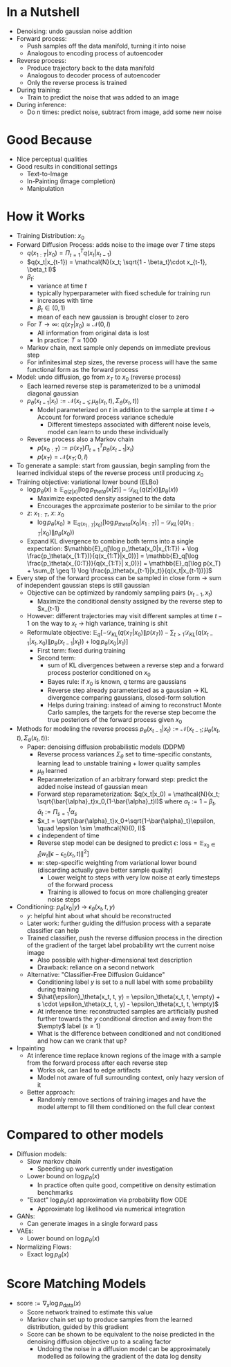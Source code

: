# In a Nutshell

- Denoising: undo gaussian noise addition
- Forward process:
    - Push samples off the data manifold, turning it into noise
    - Analogous to encoding process of autoencoder
- Reverse process:
    - Produce trajectory back to the data manifold
    - Analogous to decoder process of autoencoder
    - Only the reverse process is trained
- During training:
    - Train to predict the noise that was added to an image
- During inference:
    - Do n times: predict noise, subtract from image, add some new noise

# Good Because

- Nice perceptual qualities
- Good results in conditional settings
    - Text-to-Image
    - In-Painting (Image completion)
    - Manipulation

# How it Works

- Training Distribution: $x_0$
- Forward Diffusion Process: adds noise to the image over $T$ time steps
    - $q(x_{1:T}|x_0) = \Pi^{T}_{t=1}q(x_t|x_{t-1})$
    - $q(x_t|x_{t-1}) = \mathcal{N}(x_t; \sqrt{1 - \beta_t}\cdot x_{t-1}, \beta_t I)$
    - $\beta_t$:
        - variance at time $t$
        - typically hyperparameter with fixed schedule for training run
        - increases with time
        - $\beta_t \in (0,1)$
        - mean of each new gaussian is brought closer to zero
    - For $T \rightarrow \infty$: $q(x_T|x_0) \approx \mathcal{N}(0, I)$
        - All information from original data is lost
        - In practice: $T \approx 1000$
    - Markov chain, next sample only depends on immediate previous step
    - For infinitesimal step sizes, the reverse process will have the same functional form as the forward process
- Model: undo diffusion, go from $x_T$ to $x_0$ (reverse process)
    - Each learned reverse step is parameterized to be a unimodal diagonal gaussian
    - $p_\theta(x_{t-1}|x_t) := \mathcal{N}(x_{t-1}; \mu_\theta(x_t, t), \Sigma_\theta(x_t, t))$
        - Model parameterized on $t$ in addition to the sample at time $t$ -> Account for forward process variance schedule
            - Different timesteps associated with different noise levels, model can learn to undo these individually
    - Reverse process also a Markov chain
        - $p(x_{0:T}) := p(x_T)\Pi^{T}_{t=1}p_\theta(x_{t-1}|x_t)$
        - $p(x_T) = \mathcal{N}(x_T;0,I)$
- To generate a sample: start from gaussian, begin sampling from the learned individual steps of the reverse process until producing $x_0$
- Training objective: variational lower bound (ELBo)
    - $\log p_\theta(x) \geq \mathbb{E}_{q(z|x)}[\log p_{theta}(x|z)]- \mathcal{D}_{KL}(q(z|x)\|p_\theta(x))$
        - Maximize expected density assigned to the data
        - Encourages the approximate posterior to be similar to the prior
    - $z$: $x_{1:T}$, $x$: $x_0$
        - $\log p_\theta(x_0) \geq \mathbb{E}_{q(x_{1:T}|x_0)}[\log p_{theta}(x_0|x_{1:T})]- \mathcal{D}_{KL}(q(x_{1:T}|x_0)\|p_\theta(x_0))$
    - Expand KL divergence to combine both terms into a single expectation: $\mathbb{E}_q[\log p_\theta(x_0|x_{1:T}) + \log \frac{p_\theta(x_{1:T})}{q(x_{1:T}|x_0)}] = \mathbb{E}_q[\log \frac{p_\theta(x_{0:T})}{q(x_{1:T}| x_0)}] = \mathbb{E}_q[\log p(x_T) + \sum_{t \geq 1} \log \frac{p_\theta(x_{t-1}|x_t)}{q(x_t|x_{t-1})}]$
- Every step of the forward process can be sampled in close form -> sum of independent gaussian steps is still gaussian
    - Objective can be optimized by randomly sampling pairs $(x_{t-1}, x_t)$
        - Maximize the conditional density assigned by the reverse step to $x_{t-1}
    - However: different trajectories may visit different samples at time $t- 1$ on the way to $x_t$ -> high variance, training is shit
    - Reformulate objective: $\mathbb{E}_q[-\mathcal{D}_{KL}(q(x_T|x_0) \| p(x_T)) - \sum_{t > 1}\mathcal{D}_{KL}(q(x_{t-1}|x_t,x_0) \| p_\theta(x_{t-1}|x_t)) + \log p_\theta(x_0|x_1)]$
        - First term: fixed during training
        - Second term:
            - sum of KL divergences between a reverse step and a forward process posterior conditioned on $x_0$
            - Bayes rule: if $x_0$ is known, $q$ terms are gaussians
            - Reverse step already parameterized as a gaussian -> KL divergence comparing gaussians, closed-form solution
            - Helps during training: instead of aiming to reconstruct Monte Carlo samples, the targets for the reverse step become the true posteriors of the forward process given $x_0$
- Methods for modeling the reverse process $p_\theta(x_{t-1}|x_t):=\mathcal{N}(x_{t-1}; \mu_\theta(x_t, t), \Sigma_\theta(x_t, t))$:
    - Paper: denoising diffusion probabilistic models (DDPM)
        - Reverse process variances $\Sigma_\theta$ set to time-specific constants, learning lead to unstable training + lower quality samples
        - $\mu_\theta$ learned
        - Reparameterization of an arbitrary forward step: predict the added noise instead of gaussian mean
        - Forward step reparameterization: $q(x_t|x_0) = \mathcal{N}(x_t; \sqrt{\bar{\alpha}_t}x_0,(1-\bar{\alpha}_t)I)$ where $\alpha_t :=1-\beta_t, \quad\bar{\alpha}_t:=\Pi^t_{s=1}\alpha_s$
        - $x_t = \sqrt{\bar{\alpha}_t}x_0+\sqrt{1-\bar{\alpha}_t}\epsilon, \quad \epsilon \sim \mathcal{N}(0, I)$
        - $\epsilon$ independent of time
        - Reverse step model can be designed to predict $\epsilon$: $\text{loss} = \mathbb{E}_{x_0 \in t}[w_t\|\epsilon-\epsilon_0(x_t, t)\|^2]$
        - $w$: step-specific weighting from variational lower bound (discarding actually gave better sample quality)
            - Lower weight to steps with very low noise at early timesteps of the forward process
            - Training is allowed to focus on more challenging greater noise steps
- Conditioning: $p_\theta(x_0|y)$ -> $\epsilon_\theta(x_t, t, y)$
    - $y$: helpful hint about what should be reconstructed
    - Later work: further guiding the diffusion process with a separate classifier can help
    - Trained classifier, push the reverse diffusion process in the direction of the gradient of the target label probability wrt the current noise image
        - Also possible with higher-dimensional text description
        - Drawback: reliance on a second network
    - Alternative: "Classifier-Free Diffusion Guidance"
        - Conditioning label $y$ is set to a null label with some probability during training
        - $\hat{\epsilon}_\theta(x_t, t, y) = \epsilon_\theta(x_t, t, \empty) + s \cdot \epsilon_\theta(x_t, t, y) - \epsilon_\theta(x_t, t, \empty)$
        - At inference time: reconstructed samples are artificially pushed further towards the $y$ conditional direction and away from the $\empty$ label ($s \geq 1$)
        - What is the difference between conditioned and not conditioned and how can we crank that up?
- Inpainting
    - At inference time replace known regions of the image with a sample from the forward process after each reverse step
        - Works ok, can lead to edge artifacts
        - Model not aware of full surrounding context, only hazy version of it
    - Better approach:
        - Randomly remove sections of training images and have the model attempt to fill them conditioned on the full clear context

# Compared to other models

- Diffusion models:
    - Slow markov chain
        - Speeding up work currently under investigation
    - Lower bound on $\log p_\theta(x)$
        - In practice often quite good, competitive on density estimation benchmarks
    - "Exact" $\log p_\theta(x)$ approximation via probability flow ODE
        - Approximate log likelihood via numerical integration
- GANs:
    - Can generate images in a single forward pass
- VAEs:
    - Lower bound on $\log p_\theta(x)$
- Normalizing Flows:
    - Exact $\log p_\theta(x)$

# Score Matching Models
- $\text{score} := \nabla_x\log p_{\text{data}}(x)$
    - Score network trained to estimate this value
    - Markov chain set up to produce samples from the learned distribution, guided by this gradient
    - Score can be shown to be equivalent to the noise predicted in the denoising diffusion objective up to a scaling factor
        - Undoing the noise in a diffusion model can be approximately modelled as following the gradient of the data log density